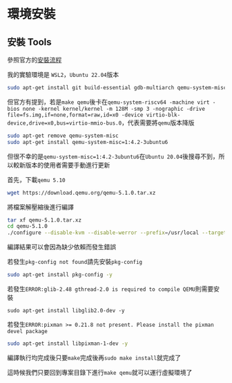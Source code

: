 # 環境安裝

## 安裝 Tools

參照官方的[安裝流程](https://pdos.csail.mit.edu/6.S081/2020/tools.html)

我的實驗環境是 `WSL2`，`Ubuntu 22.04`版本

```bash
sudo apt-get install git build-essential gdb-multiarch qemu-system-misc gcc-riscv64-linux-gnu binutils-riscv64-linux-gnu 
```

但官方有提到，若是`make qemu`後卡在`qemu-system-riscv64 -machine virt -bios none -kernel kernel/kernel -m 128M -smp 3 -nographic -drive file=fs.img,if=none,format=raw,id=x0 -device virtio-blk-device,drive=x0,bus=virtio-mmio-bus.0`，代表需要將`qemu`版本降版

```bash
sudo apt-get remove qemu-system-misc
sudo apt-get install qemu-system-misc=1:4.2-3ubuntu6
```

但很不幸的是`qemu-system-misc=1:4.2-3ubuntu6`在`Ubuntu 20.04`後搜尋不到，所以較新版本的使用者需要手動進行更新

首先，下載`qemu 5.10`

```bash
wget https://download.qemu.org/qemu-5.1.0.tar.xz
```

將檔案解壓縮後進行編譯

```bash
tar xf qemu-5.1.0.tar.xz
cd qemu-5.1.0
./configure --disable-kvm --disable-werror --prefix=/usr/local --target-list="riscv64-softmmu"
```

編譯結果可以會因為缺少依賴而發生錯誤

若發生`pkg-config not found`請先安裝`pkg-config`

```bash
sudo apt-get install pkg-config -y
```

若發生`ERROR:glib-2.48 gthread-2.0 is required to compile QEMU`則需要安裝

```BAS
sudo apt-get install libglib2.0-dev -y
```

若發生`ERROR:pixman >= 0.21.8 not present. Please install the pixman devel package`

```bash
sudo apt-get install libpixman-1-dev -y
```

編譯執行均完成後只要`make`完成後再`sudo make install`就完成了

這時候我們只要回到專案目錄下進行`make qemu`就可以運行虛擬環境了

